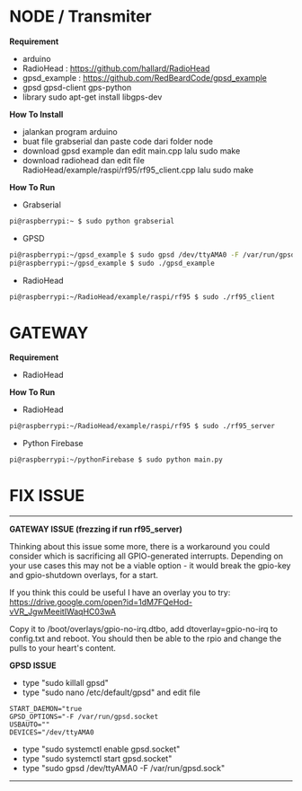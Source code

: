 # NODE / Transmiter

**Requirement**
- arduino
- RadioHead : https://github.com/hallard/RadioHead
- gpsd_example : https://github.com/RedBeardCode/gpsd_example
- gpsd gpsd-client gps-python
- library sudo apt-get install libgps-dev

**How To Install**
- jalankan program arduino
- buat file grabserial dan paste code dari folder node
- download gpsd example dan edit main.cpp lalu sudo make
- download radiohead dan edit file RadioHead/example/raspi/rf95/rf95_client.cpp lalu sudo make

**How To Run**
- Grabserial
```bash
pi@raspberrypi:~ $ sudo python grabserial
```
- GPSD
```bash
pi@raspberrypi:~/gpsd_example $ sudo gpsd /dev/ttyAMA0 -F /var/run/gpsd.sock
pi@raspberrypi:~/gpsd_example $ sudo ./gpsd_example
```
- RadioHead
```bash
pi@raspberrypi:~/RadioHead/example/raspi/rf95 $ sudo ./rf95_client
```

# GATEWAY

**Requirement**
- RadioHead

**How To Run**
- RadioHead
```bash
pi@raspberrypi:~/RadioHead/example/raspi/rf95 $ sudo ./rf95_server
```
- Python Firebase
```bash
pi@raspberrypi:~/pythonFirebase $ sudo python main.py
```


# FIX ISSUE

----------------------------------------------------------
**GATEWAY ISSUE (frezzing if run rf95_server)**

Thinking about this issue some more, there is a workaround you could consider which is sacrificing all GPIO-generated interrupts. Depending on your use cases this may not be a viable option - it would break the gpio-key and gpio-shutdown overlays, for a start.

If you think this could be useful I have an overlay you to try: https://drive.google.com/open?id=1dM7FQeHod-vVR_JgwMeeitIWaqHC03wA

Copy it to /boot/overlays/gpio-no-irq.dtbo, add dtoverlay=gpio-no-irq to config.txt and reboot. You should then be able to the rpio and change the pulls to your heart's content.


**GPSD ISSUE**

- type "sudo killall gpsd"
- type "sudo nano /etc/default/gpsd" and edit file


```
START_DAEMON="true
GPSD_OPTIONS="-F /var/run/gpsd.socket
USBAUTO=""
DEVICES="/dev/ttyAMA0
```

- type "sudo systemctl enable gpsd.socket"
- type "sudo systemctl start gpsd.socket"
- type "sudo gpsd /dev/ttyAMA0 -F /var/run/gpsd.sock"


----------------------------------------------------------
